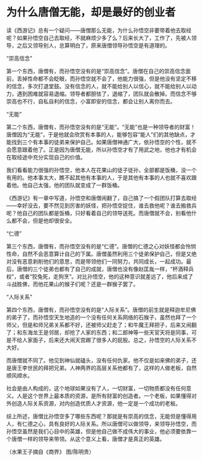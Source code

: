 # 为什么唐僧无能，却是最好的创业者

读《西游记》总有一个疑问——唐僧那么无能，为什么孙悟空非要带着他去取经呢？如果孙悟空自己去取经，不就麻烦少多了么？后来长大了，工作了，先被人领导，之后又领导别人，总算明白了，原来唐僧领导孙悟空是有道理的。 

“崇高信念” 

第一个东西，唐僧有，而孙悟空没有的是“崇高信念”。唐僧在自己的崇高信念面前，丢掉性命都不会眨眼，而孙悟空就不会了，他能力很强，但是他没有坚定不移的信念，多次打退堂鼓。没有信念的人，就不能给别人以信心，就不能给别人以动力，遇到困难就容易退缩。领导者都胆怯了，退缩了，团队就会散掉。而信念不够崇高也不行，自私自利的信念，小富即安的信念，都会让别人离你而去。 

“无能” 

第二个东西，唐僧有，而孙悟空没有的是“无能”。“无能”也是一种领导者的财富！唐僧因为“无能”，于是他就会欣赏有本事的人，能够包容“能人”们的其他缺点，才能找到三个有本事的徒弟来保护自己。如果唐僧神通广大，依孙悟空的个性，就不会愿意跟着他了。正是因为唐僧无能，所以孙悟空才有了用武之地，他也才有机会在取经途中充分实现自己的价值。 

我们看看能力很强的孙悟空，他本人在花果山的徒子徒孙，全部都是饭桶，没一个有用的。他本事太大，瞧不起其他有本事的人，于是其他有本事的人也就不喜欢跟着他。他自己太强，他的团队就变成了一群饭桶。 

《西游记》有一章中写道，孙悟空和唐僧闹翻了，自己搞了一个假团队打算去取经——幸好没去，要不然见到厉害的妖怪，把孙悟空捉住，谁去救他呢？谁去搬救兵呢？他自己的团队都是饭桶，只好看着自己的领导送死。而唐僧就不会，别看他什么都不会，但是他却很安全。 

“仁德” 

第三个东西，唐僧有，而孙悟空没有的是“仁德”。唐僧的仁德之心对妖怪都会怜悯性命，自然不会恶意算计自己的下属。唐僧虽然利用三个徒弟保护自己，但是又绝对没有恶意剥削他们的意思，而是带领他们一同努力，共同成长，一起成功。最后，唐僧的三个徒弟也都有了自己的成就，唐僧也没有像赵匡胤一样，“杯酒释兵权”，或者“狡兔死，走狗烹”。对比孙悟空，他的这种意识就差远了，他后来成了斗战胜佛，而他花果山的猴子们呢？还是一群猴子罢了。 

“人际关系” 

第四个东西，唐僧有，而孙悟空没有的是“人际关系”。唐僧的前生就是释迦牟尼佛的弟子了，而孙悟空天生地造的一个没有任何关系网络的石猴子，虽然也拜了一个师父，但是和师兄弟关系都不好，还被师父赶走了；和牛魔王拜把子，后来又闹翻了；和东海龙王是邻居，却抢了人家的东西；和二郎神等一些天官天将是同事，可是不给人家面子，后来还大闹天宫踢了很多人的屁股。总之，孙悟空的人际关系不大好。 

而唐僧就不同了。他见到神仙就磕头，没有任何仇家。他不仅是如来佛的弟子，还是唐王李世民的拜把兄弟。人神两界的高层关系他都有了，这样的人做老板，自然顺风顺水。 

社会是由人构成的，这个地球如果没有了人，一切财富，一切物质都没有任何意义。人是这个世界上最本质的资源，是所有财富的创造者。一个老板，如果懂得对外创造人际关系资源，对内创造优质人才资源，他一定是一个成功的老板。 

综上所述，唐僧比孙悟空多了哪些东西呢？那就是有崇高的信念，无能但是懂得用人，有仁德之心，具有良好的人际关系。所以唐僧可以做领导，来领导孙悟空，而孙悟空虽然是我们心目中的英雄，但是他自己做不成伟大的事业，他必须要依靠一个唐僧一样的领导来带领。从这个意义上看，唐僧才是真正的英雄。 

（水果王子摘自《商界》 图/陈明贵）